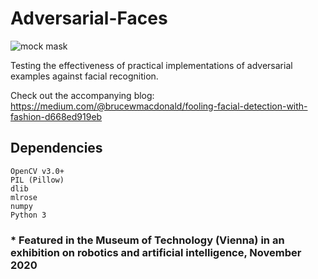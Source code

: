 # Adversarial-Faces

![mock mask](https://raw.githubusercontent.com/BruceMacD/Adversarial-Faces/master/data/mock_mask.png)

Testing the effectiveness of practical implementations of adversarial examples against facial recognition.

Check out the accompanying blog: https://medium.com/@brucewmacdonald/fooling-facial-detection-with-fashion-d668ed919eb

## Dependencies

    OpenCV v3.0+
    PIL (Pillow)
    dlib
    mlrose
    numpy
    Python 3


### * Featured in the Museum of Technology (Vienna) in an exhibition on robotics and artificial intelligence, November 2020
